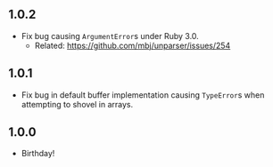 ## 1.0.2
* Fix bug causing `ArgumentError`s under Ruby 3.0.
  - Related: https://github.com/mbj/unparser/issues/254

## 1.0.1
* Fix bug in default buffer implementation causing `TypeError`s when attempting to shovel in arrays.

## 1.0.0
* Birthday!
